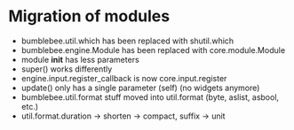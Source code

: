 # Migration of modules

- bumblebee.util.which has been replaced with shutil.which
- bumblebee.engine.Module has been replaced with core.module.Module
- module __init__ has less parameters
- super() works differently
- engine.input.register_callback is now core.input.register
- update() only has a single parameter (self) (no widgets anymore)
- bumblebee.util.format stuff moved into util.format (byte, aslist, asbool, etc.)
- util.format.duration -> shorten -> compact, suffix -> unit
